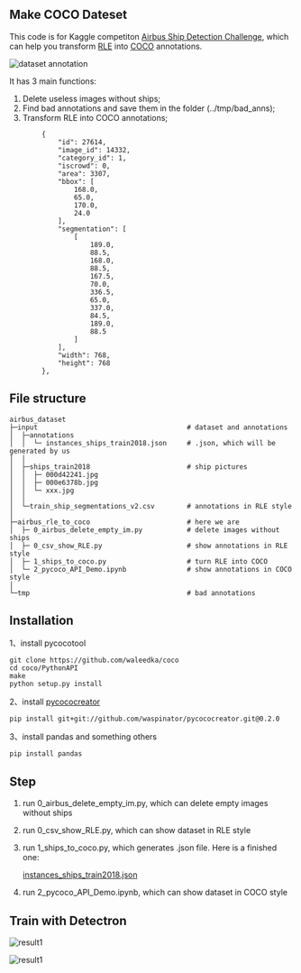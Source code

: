 

## Make COCO Dateset

This code is for Kaggle competiton [Airbus Ship Detection Challenge](https://www.kaggle.com/c/airbus-ship-detection), which can help you transform [RLE](https://www.kaggle.com/paulorzp/run-length-encode-and-decode) into [COCO](http://cocodataset.org/#format-data) annotations. 

![dataset annotation](https://github.com/pascal1129/airbus_rle_to_coco/blob/master/image/coco_annotation.png)

It has 3 main functions:

1. Delete useless images without ships;
2. Find bad annotations and save them in the folder (../tmp/bad_anns);
3. Transform RLE into COCO annotations;

```
        {
            "id": 27614,
            "image_id": 14332,
            "category_id": 1,
            "iscrowd": 0,
            "area": 3307,
            "bbox": [
                168.0,
                65.0,
                170.0,
                24.0
            ],
            "segmentation": [
                [
                    189.0,
                    88.5,
                    168.0,
                    88.5,
                    167.5,
                    70.0,
                    336.5,
                    65.0,
                    337.0,
                    84.5,
                    189.0,
                    88.5
                ]
            ],
            "width": 768,
            "height": 768
        },
```



## File structure

    airbus_dataset
    ├─input                                     # dataset and annotations
    │  ├─annotations            		
    │  │  └─ instances_ships_train2018.json     # .json, which will be generated by us
    │  │
    │  ├─ships_train2018                        # ship pictures
    │  │  ├─ 000d42241.jpg
    │  │  ├─ 000e6378b.jpg
    │  │  └─ xxx.jpg
    │  │
    │  └─train_ship_segmentations_v2.csv        # annotations in RLE style
    │
    ├─airbus_rle_to_coco                        # here we are
    │  ├─ 0_airbus_delete_empty_im.py           # delete images without ships
    │  ├─ 0_csv_show_RLE.py                     # show annotations in RLE style
    │  ├─ 1_ships_to_coco.py                    # turn RLE into COCO
    │  └─ 2_pycoco_API_Demo.ipynb               # show annotations in COCO style 
    │
    └─tmp                                       # bad annotations


## Installation

1、install pycocotool

    git clone https://github.com/waleedka/coco
    cd coco/PythonAPI
    make
    python setup.py install

2、install [pycococreator](https://github.com/waspinator/pycococreator)


    pip install git+git://github.com/waspinator/pycococreator.git@0.2.0

3、install pandas and something others

    pip install pandas



## Step

1. run  0_airbus_delete_empty_im.py, which can delete empty images without ships

2. run  0_csv_show_RLE.py, which can show dataset in RLE style

3. run  1_ships_to_coco.py, which generates .json file. Here is a finished one:  

   [instances_ships_train2018.json](https://storage.googleapis.com/kaggle-forum-message-attachments/inbox/1998668/159ec0e9b79f7eae65826a1a3377e970/instances_ships_train2018.zip)

4. run  2_pycoco_API_Demo.ipynb, which can show dataset in COCO style



## Train with Detectron

![result1](https://github.com/pascal1129/airbus_rle_to_coco/blob/master/image/train_result_1.jpg)

![result1](https://github.com/pascal1129/airbus_rle_to_coco/blob/master/image/train_result_2.jpg)